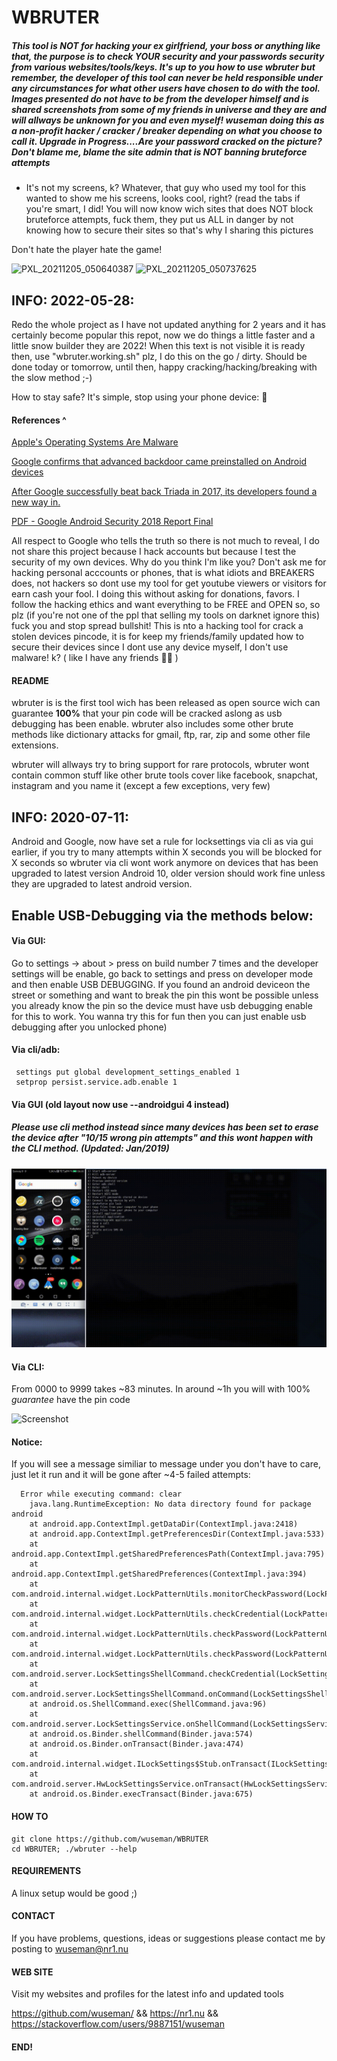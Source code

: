 # WBRUTER

##### This tool is NOT for hacking your ex girlfriend, your boss or anything like that, the purpose is to check YOUR security and your passwords security from  various websites/tools/keys. It's up to you how to use wbruter but remember, the developer of this tool can never be held responsible under any circumstances for what other users have chosen to do with the tool. Images presented do not have to be from the developer himself and is shared screenshots from some of my friends in universe and they are and will allways be unknown for you and even myself! wuseman doing this as a non-profit hacker / cracker / breaker depending on what you choose to call it. Upgrade in Progress....Are your password cracked on the picture? Don't blame me, blame the site admin that is NOT banning bruteforce attempts
 + It's not my screens, k? Whatever, that guy who used my tool for this wanted to show me his screens, looks cool, right? (read the tabs if you're smart, I did! You will now know wich sites that does NOT block bruteforce attempts, fuck them, they put us ALL in danger by not knowing how to secure their sites so that's why I sharing this pictures
 
Don't hate the player hate the game!

![PXL_20211205_050640387](https://user-images.githubusercontent.com/26827453/170805172-18164670-ddc6-4037-849a-0c43ccec9651.jpg)
![PXL_20211205_050737625](https://user-images.githubusercontent.com/26827453/170805173-a0ebf440-c01e-4d2e-b3dd-bd293db2bb49.jpg)

## INFO: 2022-05-28: 

Redo the whole project as I have not updated anything for 2 years and it has certainly become popular this repot, now we do things a little faster and a little snow builder they are 2022!  When this text is not visible it is ready then, use "wbruter.working.sh" plz, I do this on the go / dirty. Should be done today or tomorrow, until then, happy cracking/hacking/breaking with the slow method ;-)

How to stay safe? It's simple, stop using your phone device: 📵

#### References ^

[Apple's Operating Systems Are Malware](https://www.gnu.org/proprietary/malware-apple.html)

[Google confirms that advanced backdoor came preinstalled on Android devices](https://www.reddit.com/r/linux/comments/bxp25x/google_confirms_that_advanced_backdoor_came/)

[After Google successfully beat back Triada in 2017, its developers found a new way in.](https://arstechnica.com/information-technology/2019/06/google-confirms-2017-supply-chain-attack-that-sneaked-backdoor-on-android-devices/)

[PDF - Google Android Security 2018 Report Final](https://source.android.com/security/reports/Google_Android_Security_2018_Report_Final.pdf)

All respect to Google who tells the truth so there is not much to reveal, I do not share this project because I hack accounts but because I test the security of my own devices. Why do you think I'm like you? Don't ask me for hacking personal acccounts or phones, that is what idiots and BREAKERS does, not hackers so dont use my tool for get youtube viewers or visitors for earn cash your fool. I doing this without asking for donations, favors. I follow the hacking ethics and want everything to be FREE and OPEN so, so plz (if you're not one of the ppl that selling my tools on darknet ignore this) 
 fuck you and stop spread bullshit! This is nto a hacking tool for crack a stolen devices pincode, it is for keep my friends/family updated how to secure their devices since I dont use any device myself, I don't use malware! k? ( like I have any friends 🏴‍☠️ )
 
 
 
#### README


wbruter is is the first tool wich has been released as open source wich can guarantee **100%** that your pin code will be cracked aslong as usb debugging has been enable. wbruter also includes some other brute methods like dictionary attacks for gmail, ftp, rar, zip and some other file extensions. 

wbruter will allways try to bring support for rare protocols, wbruter wont contain common stuff like other brute tools cover like facebook, snapchat, instagram and you name it (except a few exceptions, very few)

## INFO: 2020-07-11:

Android and Google, now have set a rule for locksettings via cli as via gui earlier, if you try to many attempts within X seconds you will be blocked for X seconds so wbruter via cli wont work anymore on devices that has been upgraded to latest version Android 10, older version should work fine unless they are upgraded to latest android version. 

## Enable USB-Debugging via the methods below:

#### Via GUI: 

Go to settings -> about > press on build number 7 times and the developer settings will be enable, go back to settings and press on developer mode and then enable USB DEBUGGING. If you found an android deviceon the street or something and want to break the pin this wont be possible unless you already know the pin so the device must have usb debugging enable for this to work. You wanna try this for fun then you can just enable usb debugging after you unlocked phone)

#### Via cli/adb: 

     settings put global development_settings_enabled 1
     setprop persist.service.adb.enable 1

#### Via GUI (old layout now use --androidgui 4 instead)
##### Please use cli method instead since many devices has been set to erase the device after "10/15 wrong pin attempts" and this wont happen with the CLI method. (Updated: Jan/2019)

![Screenshot](https://raw.githubusercontent.com/1939149/wbruter/master/files/wbruter.gif)

#### Via CLI:

From 0000 to 9999 takes ~83 minutes. In around ~1h you will with 100% _guarantee_ have the pin code

![Screenshot](https://nr1.nu/archive/wbruter/previews/wbruter-cli.gif)

#### Notice:

If you will see a message similiar to message under you don't have to care, just let it run and it will be gone after ~4-5 failed attempts: 

      Error while executing command: clear
        java.lang.RuntimeException: No data directory found for package android
        at android.app.ContextImpl.getDataDir(ContextImpl.java:2418)
        at android.app.ContextImpl.getPreferencesDir(ContextImpl.java:533)
        at android.app.ContextImpl.getSharedPreferencesPath(ContextImpl.java:795)
        at android.app.ContextImpl.getSharedPreferences(ContextImpl.java:394)
        at com.android.internal.widget.LockPatternUtils.monitorCheckPassword(LockPatternUtils.java:1814)
        at com.android.internal.widget.LockPatternUtils.checkCredential(LockPatternUtils.java:398)
        at com.android.internal.widget.LockPatternUtils.checkPassword(LockPatternUtils.java:548)
        at com.android.internal.widget.LockPatternUtils.checkPassword(LockPatternUtils.java:509)
        at com.android.server.LockSettingsShellCommand.checkCredential(LockSettingsShellCommand.java:151)
        at com.android.server.LockSettingsShellCommand.onCommand(LockSettingsShellCommand.java:57)
        at android.os.ShellCommand.exec(ShellCommand.java:96)
        at com.android.server.LockSettingsService.onShellCommand(LockSettingsService.java:1945)
        at android.os.Binder.shellCommand(Binder.java:574)
        at android.os.Binder.onTransact(Binder.java:474)
        at com.android.internal.widget.ILockSettings$Stub.onTransact(ILockSettings.java:419)
        at com.android.server.HwLockSettingsService.onTransact(HwLockSettingsService.java:179)
        at android.os.Binder.execTransact(Binder.java:675)


#### HOW TO

    git clone https://github.com/wuseman/WBRUTER
    cd WBRUTER; ./wbruter --help

#### REQUIREMENTS

A linux setup would be good ;)

#### CONTACT 

If you have problems, questions, ideas or suggestions please contact me by posting to wuseman@nr1.nu

#### WEB SITE

Visit my websites and profiles for the latest info and updated tools

https://github.com/wuseman/ && https://nr1.nu && https://stackoverflow.com/users/9887151/wuseman

#### END!
